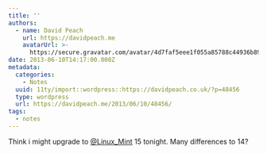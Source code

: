 ```yaml
---
title: ''
authors:
  - name: David Peach
    url: https://davidpeach.me
    avatarUrl: >-
      https://secure.gravatar.com/avatar/4d7faf5eee1f055a85788c44936b8995eaab6dfb004e7854ec747ccb272e91ee?s=96&d=mm&r=g
date: 2013-06-10T14:17:00.000Z
metadata:
  categories:
    - Notes
  uuid: 11ty/import::wordpress::https://davidpeach.co.uk/?p=48456
  type: wordpress
  url: https://davidpeach.me/2013/06/10/48456/
tags:
  - notes
---
```

Think i might upgrade to [@Linux\_Mint](https://twitter.com/Linux_Mint) 15 tonight. Many differences to 14?